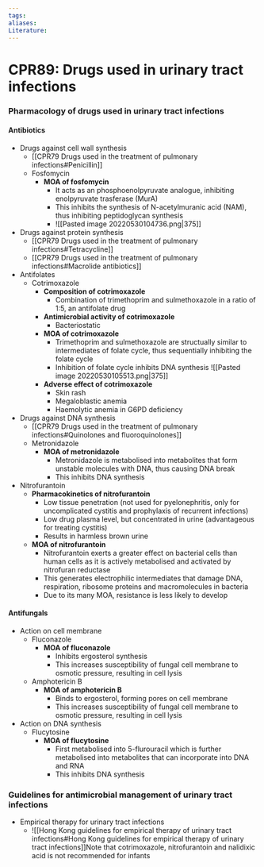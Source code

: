 ```yaml
---
tags:
aliases:
Literature:
---
```

# CPR89: Drugs used in urinary tract infections
### Pharmacology of drugs used in urinary tract infections
#### Antibiotics
- Drugs against cell wall synthesis
	- [[CPR79 Drugs used in the treatment of pulmonary infections#Penicillin]]
	- Fosfomycin
		- **MOA of fosfomycin**
			- It acts as an phosphoenolpyruvate analogue, inhibiting enolpyruvate trasferase (MurA)
			- This inhibits the synthesis of N-acetylmuranic acid (NAM), thus inhibiting peptidoglycan synthesis
			- ![[Pasted image 20220530104736.png|375]]
- Drugs against protein synthesis
	- [[CPR79 Drugs used in the treatment of pulmonary infections#Tetracycline]]
	- [[CPR79 Drugs used in the treatment of pulmonary infections#Macrolide antibiotics]]
- Antifolates
	- Cotrimoxazole
		- **Composition of cotrimoxazole**
			- Combination of trimethoprim and sulmethoxazole in a ratio of 1:5, an antifolate drug
		- **Antimicrobial activity of cotrimoxazole**
			- Bacteriostatic
		- **MOA of cotrimoxazole**
			- Trimethoprim and sulmethoxazole are structually similar to intermediates of folate cycle, thus sequentially inhibiting the folate cycle
			- Inhibition of folate cycle inhibits DNA synthesis
			![[Pasted image 20220530105513.png|375]]
		- **Adverse effect of cotrimoxazole**
			- Skin rash
			- Megaloblastic anemia
			- Haemolytic anemia in G6PD deficiency
- Drugs against DNA synthesis
	- [[CPR79 Drugs used in the treatment of pulmonary infections#Quinolones and fluoroquinolones]]
	- Metronidazole
		- **MOA of metronidazole**
			- Metronidazole is metabolised into metabolites that form unstable molecules with DNA, thus causing DNA break
			- This inhibits DNA synthesis
- Nitrofurantoin
	- **Pharmacokinetics of nitrofurantoin**
		- Low tissue penetration (not used for pyelonephritis, only for uncomplicated cystitis and prophylaxis of recurrent infections)
		- Low drug plasma level, but concentrated in urine (advantageous for treating cystitis)
		- Results in harmless brown urine
	- **MOA of nitrofurantoin**
		- Nitrofurantoin exerts a greater effect on bacterial cells than human cells as it is actively metabolised and activated by nitrofuran reductase
		- This generates electrophilic intermediates that damage DNA, respiration, ribosome proteins and macromolecules in bacteria
		- Due to its many MOA, resistance is less likely to develop
#### Antifungals
- Action on cell membrane
	- Fluconazole
		- **MOA of fluconazole**
			- Inhibits ergosterol synthesis
			- This increases susceptibility of fungal cell membrane to osmotic pressure, resulting in cell lysis
	- Amphotericin B
		- **MOA of amphotericin B**
			- Binds to ergosterol, forming pores on cell membrane
			- This increases susceptibility of fungal cell membrane to osmotic pressure, resulting in cell lysis
- Action on DNA synthesis
	- Flucytosine
		- **MOA of flucytosine**
			- First metabolised into 5-flurouracil which is further metabolised into metabolites that can incorporate into DNA and RNA
			- This inhibits DNA synthesis
### Guidelines for antimicrobial management of urinary tract infections
- Empirical therapy for urinary tract infections
	- ![[Hong Kong guidelines for empirical therapy of urinary tract infections#Hong Kong guidelines for empirical therapy of urinary tract infections]]Note that cotrimoxazole, nitrofurantoin and nalidixic acid is not recommended for infants
